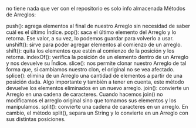 no tiene nada que ver con el repositorio es solo info almacenada
Métodos de Arreglos:

push(): agrega elementos al final de nuestro Arreglo sin necesidad de saber cuál es el último Índice.
pop(): saca el último elemento del Arreglo y lo retorna. Ese valor, a su vez, lo podemos guardar para volverlo a usar.
unshift(): sirve para poder agregar elementos al comienzo de un arreglo.
shift(): quita los elementos que estén al comienzo de la posición y los retorna.
indexOf(): verifica la posición de un elemento dentro de un Arreglo y nos devuelve su Índice.
slice(): nos permite clonar nuestro Arreglo de tal forma que, si cambiamos nuestro clon, el original no se vea afectado.
splice(): elimina de un Arreglo una cantidad de elementos a partir de una posición dada. Algo importante y también a tener en cuenta, este método devuelve los elementos eliminados en un nuevo arreglo.
join(): convierte un Arreglo en una cadena de caracteres. Cuando hacemos join() no modificamos el arreglo original sino que tomamos sus elementos y los manipulamos.
split(): convierte una cadena de caracteres en un arreglo. En cambio, el método split(), separa un String y lo convierte en un Arreglo con sus distintas posiciones.